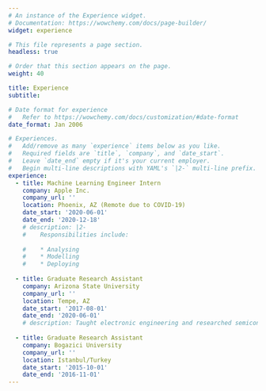 ```yaml
---
# An instance of the Experience widget.
# Documentation: https://wowchemy.com/docs/page-builder/
widget: experience

# This file represents a page section.
headless: true

# Order that this section appears on the page.
weight: 40

title: Experience
subtitle:

# Date format for experience
#   Refer to https://wowchemy.com/docs/customization/#date-format
date_format: Jan 2006

# Experiences.
#   Add/remove as many `experience` items below as you like.
#   Required fields are `title`, `company`, and `date_start`.
#   Leave `date_end` empty if it's your current employer.
#   Begin multi-line descriptions with YAML's `|2-` multi-line prefix.
experience:
  - title: Machine Learning Engineer Intern
    company: Apple Inc.
    company_url: ''
    location: Phoenix, AZ (Remote due to COVID-19)
    date_start: '2020-06-01'
    date_end: '2020-12-18'
    # description: |2-
    #    Responsibilities include:
        
    #    * Analysing
    #    * Modelling
    #    * Deploying
        
  - title: Graduate Research Assistant
    company: Arizona State University
    company_url: ''
    location: Tempe, AZ
    date_start: '2017-08-01'
    date_end: '2020-06-01'
    # description: Taught electronic engineering and researched semiconductor physics.
  
  - title: Graduate Research Assistant
    company: Bogazici University
    company_url: ''
    location: Istanbul/Turkey
    date_start: '2015-10-01'
    date_end: '2016-11-01'
---
```

